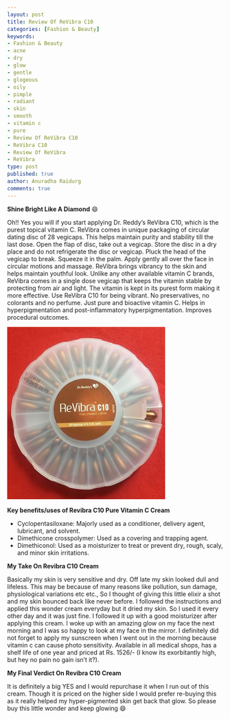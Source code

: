 ```yaml
---
layout: post
title: Review Of ReVibra C10
categories: [Fashion & Beauty]
keywords:
- Fashion & Beauty
- acne
- dry
- glow
- gentle
- glogeous
- oily
- pimple
- radiant
- skin
- smooth
- vitamin c
- pure
- Review Of ReVibra C10
- ReVibra C10
- Review Of ReVibra
- ReVibra
type: post
published: true
author: Anuradha Raidurg
comments: true
---
```


**Shine Bright Like A Diamond** :smile:

Oh!! Yes you will if you start applying Dr. Reddy’s  ReVibra C10, which is the purest topical vitamin C. ReVibra comes in unique packaging of circular dating disc of 28 vegicaps. This helps maintain purity and stability till the last dose. Open the flap of disc, take out a vegicap. Store the disc in a dry place and do not refrigerate the disc or vegicap. Pluck the head of the vegicap to break. Squeeze it in the palm. Apply gently all over the face in circular motions and massage. ReVibra brings vibrancy to the skin and helps maintain youthful look. Unlike any other available vitamin C brands, ReVibra comes in a single dose vegicap that keeps the vitamin stable by protecting from air and light. The vitamin is kept in its purest form making it more effective. Use ReVibra C10 for being vibrant. No preservatives, no colorants and no perfume. Just pure and bioactive vitamin C. Helps in hyperpigmentation and post-inflammatory hyperpigmentation. Improves procedural outcomes.
<!--more-->
<img src="/assets/Revibra C10.JPG" />

**Key benefits/uses of Revibra C10 Pure Vitamin C Cream**

* Cyclopentasiloxane: Majorly used as a conditioner, delivery agent, lubricant, and solvent.
* Dimethicone crosspolymer: Used as a covering and trapping agent.
* Dimethiconol: Used as a moisturizer to treat or prevent dry, rough, scaly, and minor skin irritations.

**My Take On Revibra C10 Cream**

Basically my skin is very sensitive and dry. Off late my skin looked dull and lifeless. This may be because of many reasons like pollution, sun damage, physiological variations etc etc., So I thought of giving this little elixir a shot and my skin bounced back like never before. I followed the instructions and applied this wonder cream everyday but it dried my skin. So I used it every other day and it was just fine. I followed it up with a good moisturizer after applying this cream. I woke up with an amazing glow on my face the next morning and I was so happy to look at my face in the mirror. I definitely did not forget to apply my sunscreen when I went out in the morning because vitamin c can cause photo sensitivity.
Available in all medical shops, has a shelf life of one year and priced at Rs. 1526/- (I know its exorbitantly high, but hey no pain no gain isn’t it?). 

**My Final Verdict On Revibra C10 Cream**

It is definitely a big YES and I would repurchase it when I run out of this cream. Though it is priced on the higher side I would prefer re-buying this as it really helped my hyper-pigmented skin get back that glow. So please buy this little wonder and keep glowing :smile:
